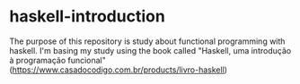 # haskell-introduction

The purpose of this repository is study about functional programming with haskell. I'm basing my study using the book called "Haskell, uma introdução à programação funcional" (https://www.casadocodigo.com.br/products/livro-haskell)
